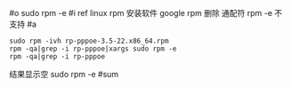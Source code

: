 #o
sudo rpm -e
#i
ref linux rpm 安装软件
google rpm 删除 通配符
rpm -e 不支持
#a
```
sudo rpm -ivh rp-pppoe-3.5-22.x86_64.rpm
rpm -qa|grep -i rp-pppoe|xargs sudo rpm -e
rpm -qa|grep -i rp-pppoe
```
结果显示空
sudo rpm -e
#sum
